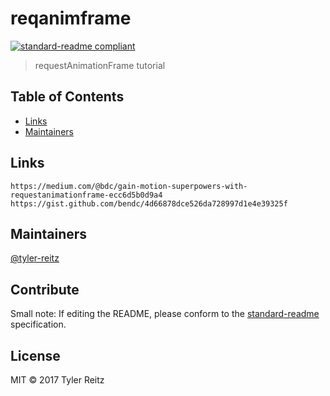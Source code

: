 # reqanimframe

[![standard-readme compliant](https://img.shields.io/badge/standard--readme-OK-green.svg?style=flat-square)](https://github.com/RichardLitt/standard-readme)

> requestAnimationFrame tutorial

## Table of Contents

- [Links](#install)
- [Maintainers](#maintainers)

## Links 

```
https://medium.com/@bdc/gain-motion-superpowers-with-requestanimationframe-ecc6d5b0d9a4
https://gist.github.com/bendc/4d66878dce526da728997d1e4e39325f
```

## Maintainers

[@tyler-reitz](https://github.com/tyler-reitz)

## Contribute



Small note: If editing the README, please conform to the [standard-readme](https://github.com/RichardLitt/standard-readme) specification.

## License

MIT © 2017 Tyler Reitz
